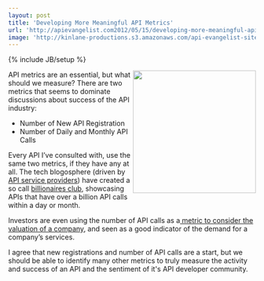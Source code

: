 ```yaml
---
layout: post
title: 'Developing More Meaningful API Metrics'
url: 'http://apievangelist.com2012/05/15/developing-more-meaningful-api-metrics/'
image: 'http://kinlane-productions.s3.amazonaws.com/api-evangelist-site/blog/api-metrics.jpg'
---
```

{% include JB/setup %}
<p>
     <img src="http://kinlane-productions.s3.amazonaws.com/api-evangelist/metrics/api-metrics.jpg"  width="250" align="right" />
</p>
<p>
     API metrics are an essential, but what should we measure? There are two metrics that seems to dominate discussions about success of the API industry:
</p>
<ul >
     <li>Number of New API Registration
     </li>
     <li>Number of Daily and Monthly API Calls
     </li>
</ul>
<p>
     Every API I’ve consulted with, use the same two metrics, if they have any at all. The tech blogosphere (driven by <a title="API service proviers" href="http://apievangelist.com/serviceproviders/">API service providers</a>) have created a so call <a title="billionaires club" href="http://blog.programmableweb.com/2011/05/25/who-belongs-to-the-api-billionaires-club/">billionaires club</a>, showcasing APIs that have over a billion API calls within a day or month.
</p>
<p>
     Investors are even using the number of API calls as a<a title="considered a metric you can use to consider the valuation of a company by investors" href="http://techcrunch.com/2012/01/03/kleiner-klout-30-million/"> metric to consider the valuation of a company</a>, and seen as a good indicator of the demand for a company’s services.
</p>
<p>
     I agree that new registrations and number of API calls are a start, but we should be able to identify many other metrics to truly measure the activity and success of an API and the sentiment of it's API developer community.
</p>
